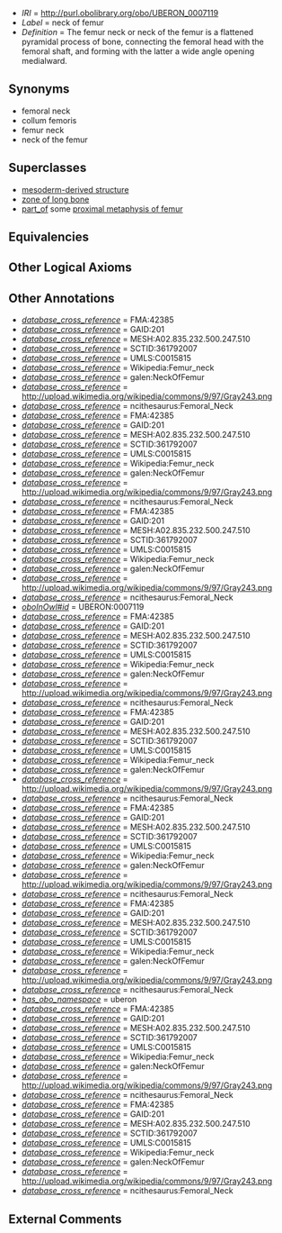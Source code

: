  * *IRI* = http://purl.obolibrary.org/obo/UBERON_0007119
 * *Label* = neck of femur
 * *Definition* = The femur neck or neck of the femur is a flattened pyramidal process of bone, connecting the femoral head with the femoral shaft, and forming with the latter a wide angle opening medialward.

## Synonyms

 * femoral neck
 * collum femoris
 * femur neck
 * neck of the femur

## Superclasses

 * [mesoderm-derived structure](../../UBERON/20/UBERON_0004120.md)
 * [zone of long bone](../../UBERON/55/UBERON_0005055.md)
 * [part_of](../../BFO/50/BFO_0000050.md) some [proximal metaphysis of femur](../../UBERON/63/UBERON_0006863.md)

## Equivalencies


## Other Logical Axioms


## Other Annotations

 * *[database_cross_reference](../../ef/oboInOwl#hasDbXref.md)* = FMA:42385
 * *[database_cross_reference](../../ef/oboInOwl#hasDbXref.md)* = GAID:201
 * *[database_cross_reference](../../ef/oboInOwl#hasDbXref.md)* = MESH:A02.835.232.500.247.510
 * *[database_cross_reference](../../ef/oboInOwl#hasDbXref.md)* = SCTID:361792007
 * *[database_cross_reference](../../ef/oboInOwl#hasDbXref.md)* = UMLS:C0015815
 * *[database_cross_reference](../../ef/oboInOwl#hasDbXref.md)* = Wikipedia:Femur_neck
 * *[database_cross_reference](../../ef/oboInOwl#hasDbXref.md)* = galen:NeckOfFemur
 * *[database_cross_reference](../../ef/oboInOwl#hasDbXref.md)* = http://upload.wikimedia.org/wikipedia/commons/9/97/Gray243.png
 * *[database_cross_reference](../../ef/oboInOwl#hasDbXref.md)* = ncithesaurus:Femoral_Neck
 * *[database_cross_reference](../../ef/oboInOwl#hasDbXref.md)* = FMA:42385
 * *[database_cross_reference](../../ef/oboInOwl#hasDbXref.md)* = GAID:201
 * *[database_cross_reference](../../ef/oboInOwl#hasDbXref.md)* = MESH:A02.835.232.500.247.510
 * *[database_cross_reference](../../ef/oboInOwl#hasDbXref.md)* = SCTID:361792007
 * *[database_cross_reference](../../ef/oboInOwl#hasDbXref.md)* = UMLS:C0015815
 * *[database_cross_reference](../../ef/oboInOwl#hasDbXref.md)* = Wikipedia:Femur_neck
 * *[database_cross_reference](../../ef/oboInOwl#hasDbXref.md)* = galen:NeckOfFemur
 * *[database_cross_reference](../../ef/oboInOwl#hasDbXref.md)* = http://upload.wikimedia.org/wikipedia/commons/9/97/Gray243.png
 * *[database_cross_reference](../../ef/oboInOwl#hasDbXref.md)* = ncithesaurus:Femoral_Neck
 * *[database_cross_reference](../../ef/oboInOwl#hasDbXref.md)* = FMA:42385
 * *[database_cross_reference](../../ef/oboInOwl#hasDbXref.md)* = GAID:201
 * *[database_cross_reference](../../ef/oboInOwl#hasDbXref.md)* = MESH:A02.835.232.500.247.510
 * *[database_cross_reference](../../ef/oboInOwl#hasDbXref.md)* = SCTID:361792007
 * *[database_cross_reference](../../ef/oboInOwl#hasDbXref.md)* = UMLS:C0015815
 * *[database_cross_reference](../../ef/oboInOwl#hasDbXref.md)* = Wikipedia:Femur_neck
 * *[database_cross_reference](../../ef/oboInOwl#hasDbXref.md)* = galen:NeckOfFemur
 * *[database_cross_reference](../../ef/oboInOwl#hasDbXref.md)* = http://upload.wikimedia.org/wikipedia/commons/9/97/Gray243.png
 * *[database_cross_reference](../../ef/oboInOwl#hasDbXref.md)* = ncithesaurus:Femoral_Neck
 * *[oboInOwl#id](../../id/oboInOwl#id.md)* = UBERON:0007119
 * *[database_cross_reference](../../ef/oboInOwl#hasDbXref.md)* = FMA:42385
 * *[database_cross_reference](../../ef/oboInOwl#hasDbXref.md)* = GAID:201
 * *[database_cross_reference](../../ef/oboInOwl#hasDbXref.md)* = MESH:A02.835.232.500.247.510
 * *[database_cross_reference](../../ef/oboInOwl#hasDbXref.md)* = SCTID:361792007
 * *[database_cross_reference](../../ef/oboInOwl#hasDbXref.md)* = UMLS:C0015815
 * *[database_cross_reference](../../ef/oboInOwl#hasDbXref.md)* = Wikipedia:Femur_neck
 * *[database_cross_reference](../../ef/oboInOwl#hasDbXref.md)* = galen:NeckOfFemur
 * *[database_cross_reference](../../ef/oboInOwl#hasDbXref.md)* = http://upload.wikimedia.org/wikipedia/commons/9/97/Gray243.png
 * *[database_cross_reference](../../ef/oboInOwl#hasDbXref.md)* = ncithesaurus:Femoral_Neck
 * *[database_cross_reference](../../ef/oboInOwl#hasDbXref.md)* = FMA:42385
 * *[database_cross_reference](../../ef/oboInOwl#hasDbXref.md)* = GAID:201
 * *[database_cross_reference](../../ef/oboInOwl#hasDbXref.md)* = MESH:A02.835.232.500.247.510
 * *[database_cross_reference](../../ef/oboInOwl#hasDbXref.md)* = SCTID:361792007
 * *[database_cross_reference](../../ef/oboInOwl#hasDbXref.md)* = UMLS:C0015815
 * *[database_cross_reference](../../ef/oboInOwl#hasDbXref.md)* = Wikipedia:Femur_neck
 * *[database_cross_reference](../../ef/oboInOwl#hasDbXref.md)* = galen:NeckOfFemur
 * *[database_cross_reference](../../ef/oboInOwl#hasDbXref.md)* = http://upload.wikimedia.org/wikipedia/commons/9/97/Gray243.png
 * *[database_cross_reference](../../ef/oboInOwl#hasDbXref.md)* = ncithesaurus:Femoral_Neck
 * *[database_cross_reference](../../ef/oboInOwl#hasDbXref.md)* = FMA:42385
 * *[database_cross_reference](../../ef/oboInOwl#hasDbXref.md)* = GAID:201
 * *[database_cross_reference](../../ef/oboInOwl#hasDbXref.md)* = MESH:A02.835.232.500.247.510
 * *[database_cross_reference](../../ef/oboInOwl#hasDbXref.md)* = SCTID:361792007
 * *[database_cross_reference](../../ef/oboInOwl#hasDbXref.md)* = UMLS:C0015815
 * *[database_cross_reference](../../ef/oboInOwl#hasDbXref.md)* = Wikipedia:Femur_neck
 * *[database_cross_reference](../../ef/oboInOwl#hasDbXref.md)* = galen:NeckOfFemur
 * *[database_cross_reference](../../ef/oboInOwl#hasDbXref.md)* = http://upload.wikimedia.org/wikipedia/commons/9/97/Gray243.png
 * *[database_cross_reference](../../ef/oboInOwl#hasDbXref.md)* = ncithesaurus:Femoral_Neck
 * *[database_cross_reference](../../ef/oboInOwl#hasDbXref.md)* = FMA:42385
 * *[database_cross_reference](../../ef/oboInOwl#hasDbXref.md)* = GAID:201
 * *[database_cross_reference](../../ef/oboInOwl#hasDbXref.md)* = MESH:A02.835.232.500.247.510
 * *[database_cross_reference](../../ef/oboInOwl#hasDbXref.md)* = SCTID:361792007
 * *[database_cross_reference](../../ef/oboInOwl#hasDbXref.md)* = UMLS:C0015815
 * *[database_cross_reference](../../ef/oboInOwl#hasDbXref.md)* = Wikipedia:Femur_neck
 * *[database_cross_reference](../../ef/oboInOwl#hasDbXref.md)* = galen:NeckOfFemur
 * *[database_cross_reference](../../ef/oboInOwl#hasDbXref.md)* = http://upload.wikimedia.org/wikipedia/commons/9/97/Gray243.png
 * *[database_cross_reference](../../ef/oboInOwl#hasDbXref.md)* = ncithesaurus:Femoral_Neck
 * *[has_obo_namespace](../../ce/oboInOwl#hasOBONamespace.md)* = uberon
 * *[database_cross_reference](../../ef/oboInOwl#hasDbXref.md)* = FMA:42385
 * *[database_cross_reference](../../ef/oboInOwl#hasDbXref.md)* = GAID:201
 * *[database_cross_reference](../../ef/oboInOwl#hasDbXref.md)* = MESH:A02.835.232.500.247.510
 * *[database_cross_reference](../../ef/oboInOwl#hasDbXref.md)* = SCTID:361792007
 * *[database_cross_reference](../../ef/oboInOwl#hasDbXref.md)* = UMLS:C0015815
 * *[database_cross_reference](../../ef/oboInOwl#hasDbXref.md)* = Wikipedia:Femur_neck
 * *[database_cross_reference](../../ef/oboInOwl#hasDbXref.md)* = galen:NeckOfFemur
 * *[database_cross_reference](../../ef/oboInOwl#hasDbXref.md)* = http://upload.wikimedia.org/wikipedia/commons/9/97/Gray243.png
 * *[database_cross_reference](../../ef/oboInOwl#hasDbXref.md)* = ncithesaurus:Femoral_Neck
 * *[database_cross_reference](../../ef/oboInOwl#hasDbXref.md)* = FMA:42385
 * *[database_cross_reference](../../ef/oboInOwl#hasDbXref.md)* = GAID:201
 * *[database_cross_reference](../../ef/oboInOwl#hasDbXref.md)* = MESH:A02.835.232.500.247.510
 * *[database_cross_reference](../../ef/oboInOwl#hasDbXref.md)* = SCTID:361792007
 * *[database_cross_reference](../../ef/oboInOwl#hasDbXref.md)* = UMLS:C0015815
 * *[database_cross_reference](../../ef/oboInOwl#hasDbXref.md)* = Wikipedia:Femur_neck
 * *[database_cross_reference](../../ef/oboInOwl#hasDbXref.md)* = galen:NeckOfFemur
 * *[database_cross_reference](../../ef/oboInOwl#hasDbXref.md)* = http://upload.wikimedia.org/wikipedia/commons/9/97/Gray243.png
 * *[database_cross_reference](../../ef/oboInOwl#hasDbXref.md)* = ncithesaurus:Femoral_Neck

## External Comments

